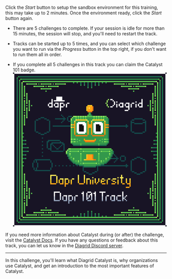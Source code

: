 Click the *Start* button to setup the sandbox environment for this training, this may take up to 2 minutes. Once the environment ready, click the *Start* button again.

- There are 5 challenges to complete. If your session is idle for more than 15 minutes, the session will stop, and you'll need to restart the track.

- Tracks can be started up to 5 times, and you can select which challenge you want to run via the *Progress* button in the top right, if you don't want to run them all in order.

- If you complete all 5 challenges in this track you can claim the Catalyst 101 badge.
![Dapr University Catalyst 101 badge](https://raw.githubusercontent.com/diagrid-labs/dapr-university-instruqt/refs/heads/main/dapr-101/5-pubsub-api/Diagrid-Dapr-Uni-101_x500.png)

If you need more information about Catalyst during (or after) the challenge, visit the [Catalyst Docs](https://docs.diagrid.io/catalyst/). If you have any questions or feedback about this track, you can let us know in the [Diagrid Discord server](https://diagrid.ws/diagrid-discord).

---

In this challenge, you'll learn what Diagrid Catalyst is, why organizations use Catalyst, and get an introduction to the most important features of Catalyst.